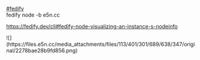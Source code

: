 <p><a href="https://e5n.cc/tags/fedify" class="mention hashtag" rel="tag">#<span>fedify</span></a> <br />fedify node -b e5n.cc</p><p><a href="https://fedify.dev/cli#fedify-node-visualizing-an-instance-s-nodeinfo" target="_blank" rel="nofollow noopener" translate="no"><span class="invisible">https://</span><span class="ellipsis">fedify.dev/cli#fedify-node-vis</span><span class="invisible">ualizing-an-instance-s-nodeinfo</span></a></p>
![](https://files.e5n.cc/media_attachments/files/113/401/301/689/638/347/original/2278bae28b9fd856.png)